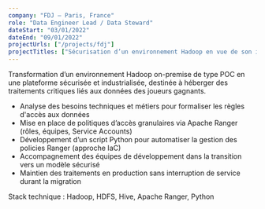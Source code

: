 ```yaml
---
company: "FDJ – Paris, France"
role: "Data Engineer Lead / Data Steward"
dateStart: "03/01/2022"
dateEnd: "09/01/2022"
projectUrls: ["/projects/fdj"]
projectTitles: ["Sécurisation d’un environnement Hadoop en vue de son industrialisation"]
---
```


Transformation d’un environnement Hadoop on-premise de type POC en une plateforme sécurisée et industrialisée, destinée à héberger des traitements critiques liés aux données des joueurs gagnants.

* Analyse des besoins techniques et métiers pour formaliser les règles d'accès aux données
* Mise en place de politiques d’accès granulaires via Apache Ranger (rôles, équipes, Service Accounts)
* Développement d’un script Python pour automatiser la gestion des policies Ranger (approche IaC)
* Accompagnement des équipes de développement dans la transition vers un modèle sécurisé
* Maintien des traitements en production sans interruption de service durant la migration

Stack technique : Hadoop, HDFS, Hive, Apache Ranger, Python
